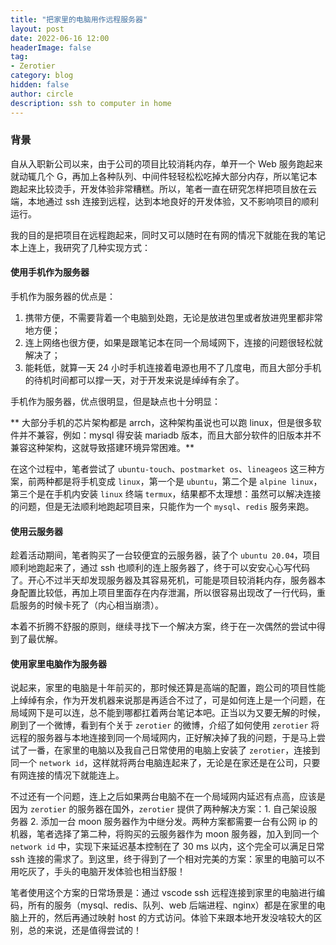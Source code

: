 ```yaml
---
title: "把家里的电脑用作远程服务器"
layout: post
date: 2022-06-16 12:00
headerImage: false
tag:
- Zerotier
category: blog
hidden: false
author: circle
description: ssh to computer in home
---
```


### 背景

自从入职新公司以来，由于公司的项目比较消耗内存，单开一个 Web 服务跑起来就动辄几个 G，再加上各种队列、中间件轻轻松松吃掉大部分内存，所以笔记本跑起来比较烫手，开发体验非常糟糕。所以，笔者一直在研究怎样把项目放在云端，本地通过 ssh 连接到远程，达到本地良好的开发体验，又不影响项目的顺利运行。

我的目的是把项目在远程跑起来，同时又可以随时在有网的情况下就能在我的笔记本上连上，我研究了几种实现方式：


#### 使用手机作为服务器

手机作为服务器的优点是：

1. 携带方便，不需要背着一个电脑到处跑，无论是放进包里或者放进兜里都非常地方便；
2. 连上网络也很方便，如果是跟笔记本在同一个局域网下，连接的问题很轻松就解决了；
3. 能耗低，就算一天 24 小时手机连接着电源也用不了几度电，而且大部分手机的待机时间都可以撑一天，对于开发来说是绰绰有余了。

手机作为服务器，优点很明显，但是缺点也十分明显：

** 大部分手机的芯片架构都是 arrch，这种架构虽说也可以跑 linux，但是很多软件并不兼容，例如：mysql 得安装 mariadb 版本，而且大部分软件的旧版本并不兼容这种架构，这就导致搭建环境异常困难。**

在这个过程中，笔者尝试了 `ubuntu-touch`、`postmarket os`、`lineageos` 这三种方案，前两种都是将手机变成 `linux`，第一个是 `ubuntu`，第二个是 `alpine linux`，第三个是在手机内安装 `linux` 终端 `termux`，结果都不太理想：虽然可以解决连接的问题，但是无法顺利地跑起项目来，只能作为一个 `mysql`、`redis` 服务来跑。

#### 使用云服务器

趁着活动期间，笔者购买了一台较便宜的云服务器，装了个 `ubuntu 20.04`，项目顺利地跑起来了，通过 ssh 也顺利的连上服务器了，终于可以安安心心写代码了。开心不过半天却发现服务器及其容易死机，可能是项目较消耗内存，服务器本身配置比较低，再加上项目里面存在内存泄漏，所以很容易出现改了一行代码，重启服务的时候卡死了（内心相当崩溃）。

本着不折腾不舒服的原则，继续寻找下一个解决方案，终于在一次偶然的尝试中得到了最优解。

#### 使用家里电脑作为服务器

说起来，家里的电脑是十年前买的，那时候还算是高端的配置，跑公司的项目性能上绰绰有余，作为开发机器来说那是再适合不过了，可是如何连上是一个问题，在局域网下是可以连，总不能到哪都扛着两台笔记本吧。正当以为又要无解的时候，刷到了一个微博，看到有个关于 `zerotier` 的微博，介绍了如何使用 `zerotier` 将远程的服务器与本地连接到同一个局域网内，正好解决掉了我的问题，于是马上尝试了一番，在家里的电脑以及我自己日常使用的电脑上安装了 `zerotier`，连接到同一个 `network id`，这样就将两台电脑连起来了，无论是在家还是在公司，只要有网连接的情况下就能连上。

不过还有一个问题，连上之后如果两台电脑不在一个局域网内延迟有点高，应该是因为 `zerotier` 的服务器在国外，`zerotier` 提供了两种解决方案：1. 自己架设服务器 2. 添加一台 moon 服务器作为中继分发。两种方案都需要一台有公网 ip 的机器，笔者选择了第二种，将购买的云服务器作为 moon 服务器，加入到同一个 `network id` 中，实现下来延迟基本控制在了 30 ms 以内，这个完全可以满足日常 ssh 连接的需求了。到这里，终于得到了一个相对完美的方案：家里的电脑可以不用吃灰了，手头的电脑开发体验也相当舒服！

笔者使用这个方案的日常场景是：通过 vscode ssh 远程连接到家里的电脑进行编码，所有的服务（mysql、redis、队列、web 后端进程、nginx）都是在家里的电脑上开的，然后再通过映射 host 的方式访问。体验下来跟本地开发没啥较大的区别，总的来说，还是值得尝试的！
